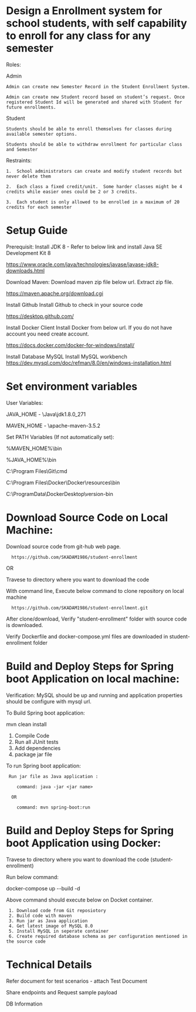 # Design a Enrollment system for school students, with self capability to enroll for any class for any semester 

Roles:

Admin

    Admin can create new Semester Record in the Student Enrollment System.
  
    Admin can create new Student record based on student’s request. Once registered Student Id will be generated and shared with Student for future enrollments.
  
Student

    Students should be able to enroll themselves for classes during available semester options.
  
    Students should be able to withdraw enrollment for particular class and Semester
  
Restraints:

    1.	School administrators can create and modify student records but never delete them
  
    2.	Each class a fixed credit/unit.  Some harder classes might be 4 credits while easier ones could be 2 or 3 credits.
  
    3.	Each student is only allowed to be enrolled in a maximum of 20 credits for each semester
  

# Setup Guide

Prerequisit:
  Install JDK 8 - Refer to below link and install Java SE Development Kit 8
  
  https://www.oracle.com/java/technologies/javase/javase-jdk8-downloads.html
  
Download Maven:
  Download maven zip file below url. Extract zip file.
  
  https://maven.apache.org/download.cgi

Install Github
  Install Github to check in your source code
  
  https://desktop.github.com/

Install Docker Client
  Install Docker from below url. If you do not have account you need create account.
  
  https://docs.docker.com/docker-for-windows/install/
  
Install Database MySQL
  Install MySQL workbench
  https://dev.mysql.com/doc/refman/8.0/en/windows-installation.html
  

# Set environment variables

User Variables:

JAVA_HOME - <Your directory structure>\Java\jdk1.8.0_271
  
MAVEN_HOME - <Your directory structure>\apache-maven-3.5.2

Set PATH Variables (If not automatically set):

%MAVEN_HOME%\bin

%JAVA_HOME%\bin

C:\Program Files\Git\cmd

C:\Program Files\Docker\Docker\resources\bin

C:\ProgramData\DockerDesktop\version-bin

# Download Source Code on Local Machine:

Download source code from git-hub web page.

      https://github.com/SKADAM1986/student-enrollment

OR

Travese to directory where you want to download the code

With command line, Execute below command to clone repository on local machine

      https://github.com/SKADAM1986/student-enrollment.git

After clone/download, Verify "student-enrollment" folder with source code is downloaded.

Verify Dockerfile and docker-compose.yml files are downloaded in student-enrollment folder


# Build and Deploy Steps for Spring boot Application on local machine:

Verification: MySQL should be up and running and application properties should be configure with mysql url.

To Build Spring boot application:

mvn clean install

1. Compile Code
2. Run all JUnit tests
3. Add dependencies
4. package jar file

To run Spring boot application:

     Run jar file as Java application :
     
        command: java -jar <jar name>
        
      OR
      
        command: mvn spring-boot:run

# Build and Deploy Steps for Spring boot Application using Docker:

Travese to directory where you want to download the code (student-enrollment)
  
  Run below command:
  
  docker-compose up --build -d
  
  Above command should execute below on Docket container.
  
     1. Download code from Git reposiotory
     2. Build code with maven
     3. Run jar as Java application
     4. Get latest image of MySQL 8.0
     5. Install MySQL in seperate container
     6. Create required database schema as per configuration mentioned in the source code
     
     

# Technical Details



Refer document for test scenarios - attach Test Document

Share endpoints and Request sample payload


DB Information




